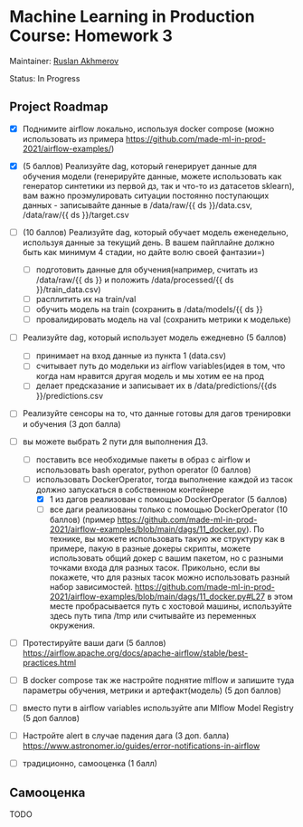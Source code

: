 # Machine Learning in Production Course: Homework 3
Maintainer: [Ruslan Akhmerov](https://data.mail.ru/profile/r.akhmerov/)

Status: In Progress


## Project Roadmap
- [X] Поднимите airflow локально, используя docker compose (можно использовать из примера https://github.com/made-ml-in-prod-2021/airflow-examples/)
- [X] (5 баллов) Реализуйте dag, который генерирует данные для обучения модели (генерируйте данные, можете использовать как генератор синтетики из первой дз, так и что-то из датасетов sklearn), вам важно проэмулировать ситуации постоянно поступающих данных - записывайте данные в /data/raw/{{ ds }}/data.csv, /data/raw/{{ ds }}/target.csv
- [ ] (10 баллов) Реализуйте dag, который обучает модель еженедельно, используя данные за текущий день. В вашем пайплайне должно быть как минимум 4 стадии, но дайте волю своей фантазии=)
    - [ ] подготовить данные для обучения(например, считать из /data/raw/{{ ds }} и положить /data/processed/{{ ds }}/train_data.csv)
    - [ ] расплитить их на train/val
    - [ ] обучить модель на train (сохранить в /data/models/{{ ds }} 
    - [ ] провалидировать модель на val (сохранить метрики к модельке)
- [ ] Реализуйте dag, который использует модель ежедневно (5 баллов)
    - [ ] принимает на вход данные из пункта 1 (data.csv)
    - [ ] считывает путь до модельки из airflow variables(идея в том, что когда нам нравится другая модель и мы хотим ее на прод 
    - [ ] делает предсказание и записывает их в /data/predictions/{{ds }}/predictions.csv
- [ ] Реализуйте сенсоры на то, что данные готовы для дагов тренировки и обучения (3 доп балла)
- [ ] вы можете выбрать 2 пути для выполнения ДЗ. 
    - [ ] поставить все необходимые пакеты в образ с airflow и использовать bash operator, python operator (0 баллов)
    - [ ] использовать DockerOperator, тогда выполнение каждой из тасок должно запускаться в собственном контейнере
        - [X] 1 из дагов реализован с помощью DockerOperator (5 баллов)
        - [ ] все даги реализованы только с помощью DockerOperator (10 баллов) (пример https://github.com/made-ml-in-prod-2021/airflow-examples/blob/main/dags/11_docker.py).
    По технике, вы можете использовать такую же структуру как в примере, пакую в разные докеры скрипты, можете использовать общий докер с вашим пакетом, но с разными точками входа для разных тасок. 
    Прикольно, если вы покажете, что для разных тасок можно использовать разный набор зависимостей.
    https://github.com/made-ml-in-prod-2021/airflow-examples/blob/main/dags/11_docker.py#L27 в этом месте пробрасывается путь с хостовой машины, используйте здесь путь типа /tmp или считывайте из переменных окружения.
- [ ] Протестируйте ваши даги (5 баллов) https://airflow.apache.org/docs/apache-airflow/stable/best-practices.html
- [ ] В docker compose так же настройте поднятие mlflow и запишите туда параметры обучения, метрики и артефакт(модель) (5 доп баллов)
- [ ] вместо пути в airflow variables  используйте апи Mlflow Model Registry (5 доп баллов)
- [ ] Настройте alert в случае падения дага (3 доп. балла) https://www.astronomer.io/guides/error-notifications-in-airflow
- [ ] традиционно, самооценка (1 балл)


## Самооценка
TODO